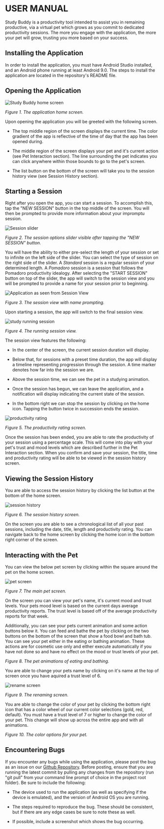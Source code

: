 # USER MANUAL

Study Buddy is a productivity tool intended to assist you in remaining productive, via a virtual pet which grows as you commit to dedicated productivity sessions. The more you engage with the application, the more your pet will grow, trusting you more based on your success.


## Installing the Application

In order to install the application, you must have Android Studio installed, and an Android phone running at least Android 9.0. The steps to install the application are located in the repository's README file.

## Opening the Application
![Study Buddy home screen](manual_resources/HomeScreen.png)

*Figure 1. The application home screen.*

Upon opening the application you will be greeted with the following screen.

- The top middle region of the screen displays the current time. The color gradient of the app is reflective of the time of day that the app has been opened during. 

- The middle region of the screen displays your pet and it's current action (see Pet Interaction section). The line surrounding the pet indicates you can click anywhere within those bounds to go to the pet's screen. 

- The list button on the bottom of the screen will take you to the session history view (see Session History section). 


## Starting a Session

Right after you open the app, you can start a session. To accomplish this, tap the "NEW SESSION" button in the top middle of the screen. You will then be prompted to provide more information about your impromptu session.  

![Session slider](manual_resources/SessionOptions.png)

*Figure 2. The session options slider visible after tapping the "NEW SESSION" button.*

You will have the ability to either pre-select the length of your session or set to infinite on the left side of the slider. You can select the type of session on the right side of the slider. A _Standard_ session is a regular session of your determined length. A _Pomadoro_ session is a session that follows the Pomadoro productivity idealogy. After selecting the "START SESSION" button on top of the slider, the app will switch to the session view and you will be prompted to provide a name for your session prior to beginning. 

![Application as seen from Session View](manual_resources/SessionNamingScreen.png)

*Figure 3. The session view with name prompting.*

Upon starting a session, the app will switch to the final session view. 

![study running session](manual_resources/StudyScreen.png)

*Figure 4. The running session view.*

The session view features the following:

- In the center of the screen, the current session duration will display.

- Below that, for sessions with a preset time duration, the app will display a timeline representing progression through the session. A time marker denotes how far into the session we are.

- Above the session time, we can see the pet in a studying animation.

- Once the session has begun, we can leave the application, and a notification will display indicating the current state of the session. 

- In the bottom right we can stop the session by clicking on the home icon. Tapping the button twice in succession ends the session.

![productivity rating](manual_resources/ProductivityRating.png)

*Figure 5. The productivity rating screen.*

Once the session has been ended, you are able to rate the productivity of your session using a percentage scale. This will come into play with your pet's trust and mood levels which are described further in the Pet Interaction section. When you confirm and save your session, the title, time and productivity rating will be able to be viewed in the session history screen.

## Viewing the Session History 

You are able to access the session history by clicking the list button at the bottom of the home screen. 

![session history](manual_resources/HistoryScreen.png)

*Figure 6. The session history screen.*

On the screen you are able to see a chronological list of all your past sessions, including the date, title, length and productivity rating. You can navigate back to the home screen by clicking the home icon in the bottom right corner of the screen. 

## Interacting with the Pet

You can view the below pet screen by clicking within the square around the pet on the home screen. 

![pet screen](manual_resources/PetScreen.png)

*Figure 7. The main pet screen.*

On the screen you can view your pet's name, it's current mood and trust levels. Your pets mood level is based on the current days average productivity reports. The trust level is based off of the average productivity reports for that week. 

Additionally, you can see your pets current animation and some action buttons below it. You can feed and bathe the pet by clicking on the two buttons on the bottom of the screen that show a food bowl and bath tub. You can see your pet either in the eating or bathing animation. These actions are for cosmetic use only and either execute automatically if you have not done so and have no effect on the mood or trust levels of your pet. 



*Figure 8. The pet animations of eating and bathing.*

You are able to change your pets name by clicking on it's name at the top of screen once you have aquired a trust level of 6. 

![rename screen](manual_resources/PetNamingScreen.png)

*Figure 9. The renaming screen.*

You are able to change the color of your pet by clicking the bottom right icon that has a color wheel of our current color selections (gold, red, default). You must have a trust level of 7 or higher to change the color of your pet. This change will show up across the entire app and with all animations. 



*Figure 10. The color options for your pet.*

## Encountering Bugs

If you encounter any bugs while using the application, please post the bug as an issue on our [Github Repository](https://github.com/haciim/study_buddy_2020). Before posting, ensure that you are running the latest commit by pulling any changes from the repository (run "git pull" from your command line prompt of choice in the project root folder). Be sure to include the following:

- The device used to run the application (as well as specifying if the device is emulated), and the version of Android OS you are running.

- The steps required to reproduce the bug. These should be consistent, but if there are any edge cases be sure to note these as well.

- If possible, include a screenshot which shows the bug occurring.
